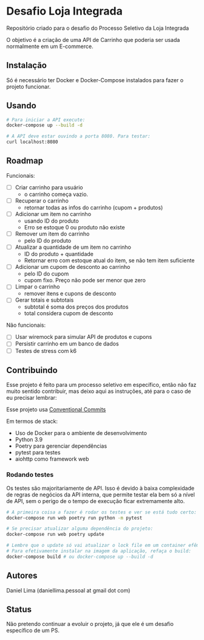 # Desafio Loja Integrada
Repositório criado para o desafio do Processo Seletivo da Loja Integrada

O objetivo é a criação de uma API de Carrinho que poderia ser usada normalmente em um E-commerce.

## Instalação

Só é necessário ter Docker e Docker-Compose instalados para fazer o projeto funcionar.

## Usando

```bash
# Para iniciar a API execute:
docker-compose up --build -d

# A API deve estar ouvindo a porta 8080. Para testar:
curl localhost:8080
```

## Roadmap

Funcionais:
- [ ] Criar carrinho para usuário
    - o carrinho começa vazio.
- [ ] Recuperar o carrinho
    - retornar todas as infos do carrinho (cupom + produtos)
- [ ] Adicionar um item no carrinho
    - usando ID do produto
    - Erro se estoque 0 ou produto não existe
- [ ] Remover um item do carrinho
    - pelo ID do produto
- [ ] Atualizar a quantidade de um item no carrinho
    - ID do produto + quantidade
    - Retornar erro com estoque atual do item, se não tem item suficiente
- [ ] Adicionar um cupom de desconto ao carrinho
    - pelo ID do cupom
    - cupom fixo. Preço não pode ser menor que zero 
- [ ] Limpar o carrinho 
    - remover itens e cupons de desconto
- [ ] Gerar totais e subtotais
    - subtotal é soma dos preços dos produtos
    - total considera cupom de desconto


Não funcionais:
- [ ] Usar wiremock para simular API de produtos e cupons
- [ ] Persistir carrinho em um banco de dados
- [ ] Testes de stress com k6

## Contribuindo

Esse projeto é feito para um processo seletivo em específico, então não faz muito sentido contribuir, mas deixo aqui as instruções, até para o caso de eu precisar lembrar:

Esse projeto usa [Conventional Commits](https://www.conventionalcommits.org/en/v1.0.0/)

Em termos de stack:
- Uso de Docker para o ambiente de desenvolvimento
- Python 3.9
- Poetry para gerenciar dependências
- pytest para testes
- aiohttp como framework web

### Rodando testes

Os testes são majoritariamente de API. Isso é devido à baixa complexidade de regras de negócios da API interna, que permite testar ela bem só a nível de API, sem o perigo de o tempo de execução ficar extremamente alto.

```bash
# A primeira coisa a fazer é rodar os testes e ver se está tudo certo:
docker-compose run web poetry run python -m pytest 

# Se precisar atualizar alguma dependência do projeto:
docker-compose run web poetry update

# Lembre que o update só vai atualizar o lock file em um container efêmero. 
# Para efetivamente instalar na imagem da aplicação, refaça o build:
docker-compose build # ou docker-compose up --build -d
```

## Autores

Daniel Lima (daniellima.pessoal at gmail dot com)

## Status

Não pretendo continuar a evoluir o projeto, já que ele é um desafio específico de um PS.

